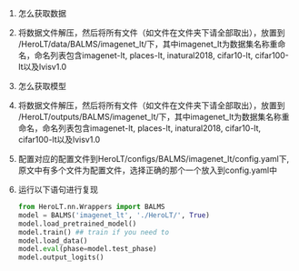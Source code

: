 1. 怎么获取数据

2. 将数据文件解压，然后将所有文件（如文件在文件夹下请全部取出），放置到 /HeroLT/data/BALMS/imagenet_lt/下，其中imagenet_lt为数据集名称重命名，命名列表包含imagenet-lt, places-lt, inatural2018, cifar10-lt, cifar100-lt以及lvisv1.0

3. 怎么获取模型

4. 将数据文件解压，然后将所有文件（如文件在文件夹下请全部取出），放置到 /HeroLT/outputs/BALMS/imagenet_lt/下，其中imagenet_lt为数据集名称重命名，命名列表包含imagenet-lt, places-lt, inatural2018, cifar10-lt, cifar100-lt以及lvisv1.0

4. 配置对应的配置文件到HeroLT/configs/BALMS/imagenet_lt/config.yaml下, 原文中有多个文件为配置文件，选择正确的那个一个放入到config.yaml中

5. 运行以下语句进行复现

   ```python
   from HeroLT.nn.Wrappers import BALMS
   model = BALMS('imagenet_lt', './HeroLT/', True)
   model.load_pretrained_model()
   model.train() ## train if you need to
   model.load_data()
   model.eval(phase=model.test_phase)
   model.output_logits()
   ```